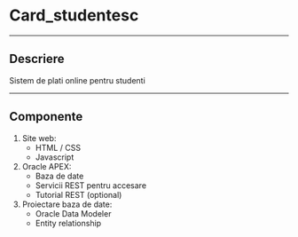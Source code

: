 # Card_studentesc

---

## Descriere

Sistem de plati online pentru studenti

---

## Componente

1. Site web:
	* HTML / CSS
	* Javascript
1. Oracle APEX:
	* Baza de date
	* Servicii REST pentru accesare
	* Tutorial REST (optional)
1. Proiectare baza de date:
	* Oracle Data Modeler
	* Entity relationship